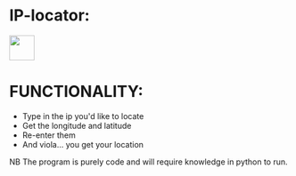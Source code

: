 # IP-locator:

<img src="https://img.icons8.com/fluency/256/order-delivered.png" style="width:45px; heigth:45px;">

# FUNCTIONALITY: 
* Type in the ip you'd like to locate
* Get the longitude and latitude
* Re-enter them
* And viola... you get your location

<p> NB The program is purely code and will require knowledge in python to run.<p>
